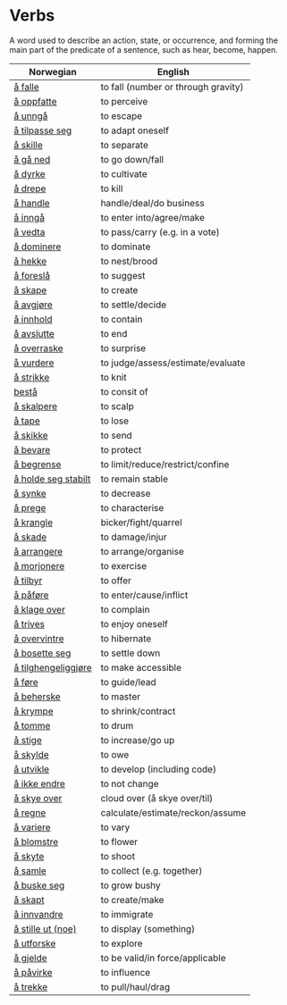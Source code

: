 # Verbs

A word used to describe an action, state, or occurrence, and forming the main part of the predicate of a sentence, such as hear, become, happen.

| Norwegian | English |
| --- | --- |
| [å falle](https://www.ordnett.no/search?language=no&phrase=å%20falle) | to fall (number or through gravity) |
| [å oppfatte](https://www.ordnett.no/search?language=no&phrase=å%20oppfatte) | to perceive |
| [å unngå](https://www.ordnett.no/search?language=no&phrase=å%20unngå) | to escape |
| [å tilpasse seg](https://www.ordnett.no/search?language=no&phrase=å%20tilpasse%20seg) | to adapt oneself |
| [å skille](https://www.ordnett.no/search?language=no&phrase=å%20skille) | to separate |
| [å gå ned](https://www.ordnett.no/search?language=no&phrase=å%20gå%20ned) | to go down/fall |
| [å dyrke](https://www.ordnett.no/search?language=no&phrase=å%20dyrke) | to cultivate |
| [å drepe](https://www.ordnett.no/search?language=no&phrase=å%20drepe) | to kill |
| [å handle](https://www.ordnett.no/search?language=no&phrase=å%20handle) | handle/deal/do business |
| [å inngå](https://www.ordnett.no/search?language=no&phrase=å%20inngå) | to enter into/agree/make |
| [å vedta](https://www.ordnett.no/search?language=no&phrase=å%20vedta) | to pass/carry (e.g. in a vote) |
| [å dominere](https://www.ordnett.no/search?language=no&phrase=å%20dominere) | to dominate |
| [å hekke](https://www.ordnett.no/search?language=no&phrase=å%20hekke) | to nest/brood |
| [å foreslå](https://www.ordnett.no/search?language=no&phrase=å%20foreslå) | to suggest |
| [å skape](https://www.ordnett.no/search?language=no&phrase=å%20skape) | to create |
| [å avgjøre](https://www.ordnett.no/search?language=no&phrase=å%20avgjøre) | to settle/decide |
| [å innhold](https://www.ordnett.no/search?language=no&phrase=å%20innhold) | to contain |
| [å avslutte](https://www.ordnett.no/search?language=no&phrase=å%20avslutte) | to end |
| [å overraske](https://www.ordnett.no/search?language=no&phrase=å%20overraske) | to surprise |
| [å vurdere](https://www.ordnett.no/search?language=no&phrase=å%20vurdere) | to judge/assess/estimate/evaluate |
| [å strikke](https://www.ordnett.no/search?language=no&phrase=å%20strikke) | to knit |
| [bestå](https://www.ordnett.no/search?language=no&phrase=bestå) | to consit of |
| [å skalpere](https://www.ordnett.no/search?language=no&phrase=å%20skalpere) | to scalp |
| [å tape](https://www.ordnett.no/search?language=no&phrase=å%20tape) | to lose |
| [å skikke](https://www.ordnett.no/search?language=no&phrase=å%20skikke) | to send |
| [å bevare](https://www.ordnett.no/search?language=no&phrase=å%20bevare) | to protect |
| [å begrense](https://www.ordnett.no/search?language=no&phrase=å%20begrense) | to limit/reduce/restrict/confine |
| [å holde seg stabilt](https://www.ordnett.no/search?language=no&phrase=å%20holde%20seg%20stabilt) | to remain stable |
| [å synke](https://www.ordnett.no/search?language=no&phrase=å%20synke) | to decrease |
| [å prege](https://www.ordnett.no/search?language=no&phrase=å%20prege) | to characterise |
| [å krangle](https://www.ordnett.no/search?language=no&phrase=å%20krangle) | bicker/fight/quarrel |
| [å skade](https://www.ordnett.no/search?language=no&phrase=å%20skade) | to damage/injur |
| [å arrangere](https://www.ordnett.no/search?language=no&phrase=å%20arrangere) | to arrange/organise |
| [å morjonere](https://www.ordnett.no/search?language=no&phrase=å%20morjonere) | to exercise |
| [å tilbyr](https://www.ordnett.no/search?language=no&phrase=å%20tilbyr) | to offer |
| [å påføre](https://www.ordnett.no/search?language=no&phrase=å%20påføre) | to enter/cause/inflict |
| [å klage over](https://www.ordnett.no/search?language=no&phrase=å%20klage%20over) | to complain |
| [å trives](https://www.ordnett.no/search?language=no&phrase=å%20trives) | to enjoy oneself |
| [å overvintre](https://www.ordnett.no/search?language=no&phrase=å%20overvintre) | to hibernate |
| [å bosette seg](https://www.ordnett.no/search?language=no&phrase=å%20bosette%20seg) | to settle down |
| [å tilghengeliggjøre](https://www.ordnett.no/search?language=no&phrase=å%20tilghengeliggjøre) | to make accessible |
| [å føre](https://www.ordnett.no/search?language=no&phrase=å%20føre) | to guide/lead |
| [å beherske](https://www.ordnett.no/search?language=no&phrase=å%20beherske) | to master |
| [å krympe](https://www.ordnett.no/search?language=no&phrase=å%20krympe) | to shrink/contract |
| [å tomme](https://www.ordnett.no/search?language=no&phrase=å%20tomme) | to drum |
| [å stige](https://www.ordnett.no/search?language=no&phrase=å%20stige) | to increase/go up |
| [å skylde](https://www.ordnett.no/search?language=no&phrase=å%20skylde) | to owe |
| [å utvikle](https://www.ordnett.no/search?language=no&phrase=å%20utvikle) | to develop (including code) |
| [å ikke endre](https://www.ordnett.no/search?language=no&phrase=å%20ikke%20endre) | to not change |
| [å skye over](https://www.ordnett.no/search?language=no&phrase=å%20skye%20over) | cloud over (å skye over/til) |
| [å regne](https://www.ordnett.no/search?language=no&phrase=å%20regne) | calculate/estimate/reckon/assume |
| [å variere](https://www.ordnett.no/search?language=no&phrase=å%20variere) | to vary |
| [å blomstre](https://www.ordnett.no/search?language=no&phrase=å%20blomstre) | to flower |
| [å skyte](https://www.ordnett.no/search?language=no&phrase=å%20skyte) | to shoot |
| [å samle](https://www.ordnett.no/search?language=no&phrase=å%20samle) | to collect (e.g. together) |
| [å buske seg](https://www.ordnett.no/search?language=no&phrase=å%20buske%20seg) | to grow bushy |
| [å skapt](https://www.ordnett.no/search?language=no&phrase=å%20skapt) | to create/make |
| [å innvandre](https://www.ordnett.no/search?language=no&phrase=å%20innvandre) | to immigrate |
| [å stille ut (noe)](https://www.ordnett.no/search?language=no&phrase=å%20stille%20ut%20(noe)) | to display (something) |
| [å utforske](https://www.ordnett.no/search?language=no&phrase=å%20utforske) | to explore |
| [å gjelde](https://www.ordnett.no/search?language=no&phrase=å%20gjelde) | to be valid/in force/applicable |
| [å påvirke](https://www.ordnett.no/search?language=no&phrase=å%20påvirke) | to influence |
| [å trekke](https://www.ordnett.no/search?language=no&phrase=å%20trekke) | to pull/haul/drag |

